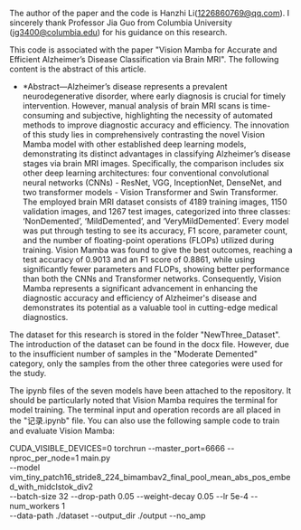 The author of the paper and the code is Hanzhi Li(1226860769@qq.com). I sincerely thank Professor Jia Guo from Columbia University (jg3400@columbia.edu) for his guidance on this research.

This code is associated with the paper "Vision Mamba for Accurate and Efficient Alzheimer’s Disease Classification via Brain MRI". The following content is the abstract of this article. 

* *Abstract—Alzheimer’s disease represents a prevalent neurodegenerative disorder, where early diagnosis is crucial for timely intervention. However, manual analysis of brain MRI scans is time-consuming and subjective, highlighting the necessity of automated methods to improve diagnostic accuracy and efficiency. The innovation of this study lies in comprehensively contrasting the novel Vision Mamba model with other established deep learning models, demonstrating its distinct advantages in classifying Alzheimer’s disease stages via brain MRI images. Specifically, the comparison includes six other deep learning architectures: four conventional convolutional neural networks (CNNs) - ResNet, VGG, InceptionNet, DenseNet, and two transformer models - Vision Transformer and Swin Transformer. The employed brain MRI dataset consists of 4189 training images, 1150 validation images, and 1267 test images, categorized into three classes: ‘NonDemented’, ‘MildDemented’, and ‘VeryMildDemented’. Every model was put through testing to see its accuracy, F1 score, parameter count, and the number of floating-point operations (FLOPs) utilized during training. Vision Mamba was found to give the best outcomes, reaching a test accuracy of 0.9013 and an F1 score of 0.8861, while using significantly fewer parameters and FLOPs, showing better performance than both the CNNs and Transformer networks. Consequently, Vision Mamba represents a significant advancement in enhancing the diagnostic accuracy and efficiency of Alzheimer's disease and demonstrates its potential as a valuable tool in cutting-edge medical diagnostics.

The dataset for this research is stored in the folder "NewThree_Dataset". The introduction of the dataset can be found in the docx file. However, due to the insufficient number of samples in the "Moderate Demented" category, only the samples from the other three categories were used for the study. 

The ipynb files of the seven models have been attached to the repository. It should be particularly noted that Vision Mamba requires the terminal for model training. The terminal input and operation records are all placed in the "记录.ipynb" file. You can also use the following sample code to train and evaluate Vision Mamba: 

CUDA_VISIBLE_DEVICES=0 torchrun --master_port=6666 --nproc_per_node=1 main.py \
--model vim_tiny_patch16_stride8_224_bimambav2_final_pool_mean_abs_pos_embed_with_midclstok_div2 \
--batch-size 32 --drop-path 0.05 --weight-decay 0.05 --lr 5e-4 --num_workers 1 \
--data-path ./dataset --output_dir ./output --no_amp



















